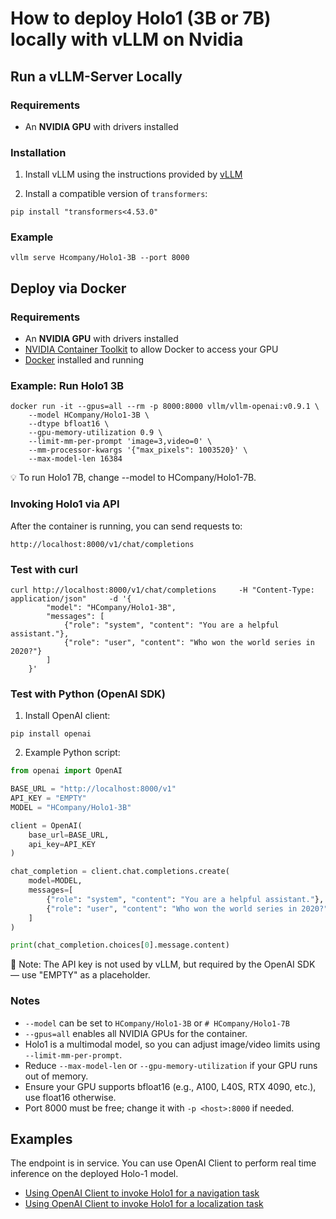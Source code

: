 # How to deploy Holo1 (3B or 7B) locally with vLLM on Nvidia 

## Run a vLLM-Server Locally

### Requirements
- An **NVIDIA GPU** with drivers installed  

### Installation
1. Install vLLM using the instructions provided by [vLLM](https://docs.vllm.ai/en/latest/getting_started/installation/index.html)

2. Install a compatible version of `transformers`:

```
pip install "transformers<4.53.0"
```

### Example

```
vllm serve Hcompany/Holo1-3B --port 8000
```

## Deploy via Docker

### Requirements

- An **NVIDIA GPU** with drivers installed  
- [NVIDIA Container Toolkit](https://github.com/NVIDIA/nvidia-container-toolkit) to allow Docker to access your GPU  
- [Docker](https://docs.docker.com/get-docker/) installed and running  


### Example: Run Holo1 3B

```
docker run -it --gpus=all --rm -p 8000:8000 vllm/vllm-openai:v0.9.1 \
    --model HCompany/Holo1-3B \
    --dtype bfloat16 \
    --gpu-memory-utilization 0.9 \
    --limit-mm-per-prompt 'image=3,video=0' \
    --mm-processor-kwargs '{"max_pixels": 1003520}' \
    --max-model-len 16384
```

💡 To run Holo1 7B, change --model to HCompany/Holo1-7B.

### Invoking Holo1 via API

After the container is running, you can send requests to:

```
http://localhost:8000/v1/chat/completions
```

### Test with curl

```
curl http://localhost:8000/v1/chat/completions     -H "Content-Type: application/json"     -d '{
        "model": "HCompany/Holo1-3B",
        "messages": [
            {"role": "system", "content": "You are a helpful assistant."},
            {"role": "user", "content": "Who won the world series in 2020?"}
        ]
    }'
```

### Test with Python (OpenAI SDK)

1. Install OpenAI client:

```
pip install openai
```

2. Example Python script:

```Python
from openai import OpenAI

BASE_URL = "http://localhost:8000/v1"
API_KEY = "EMPTY"
MODEL = "HCompany/Holo1-3B"

client = OpenAI(
    base_url=BASE_URL,
    api_key=API_KEY
)

chat_completion = client.chat.completions.create(
    model=MODEL,
    messages=[
        {"role": "system", "content": "You are a helpful assistant."},
        {"role": "user", "content": "Who won the world series in 2020?"}
    ]
)

print(chat_completion.choices[0].message.content)
```

🔐 Note: The API key is not used by vLLM, but required by the OpenAI SDK — use "EMPTY" as a placeholder.

### Notes
- `--model` can be set to `HCompany/Holo1-3B` or `# HCompany/Holo1-7B`
- `--gpus=all` enables all NVIDIA GPUs for the container.
- Holo1 is a multimodal model, so you can adjust image/video limits using `--limit-mm-per-prompt`.
- Reduce `--max-model-len` or `--gpu-memory-utilization` if your GPU runs out of memory.
- Ensure your GPU supports bfloat16 (e.g., A100, L40S, RTX 4090, etc.), use float16 otherwise.
- Port 8000 must be free; change it with `-p <host>:8000` if needed.

## Examples

The endpoint is in service. You can use OpenAI Client to perform real time inference on the deployed Holo-1 model.

- [Using OpenAI Client to invoke Holo1 for a navigation task](https://github.com/hcompai/hai-cookbook/blob/main/holo1/vllm/invoke_navigation.ipynb)
- [Using OpenAI Client to invoke Holo1 for a localization task](https://github.com/hcompai/hai-cookbook/blob/main/holo1/vllm/invoke_localization.ipynb)